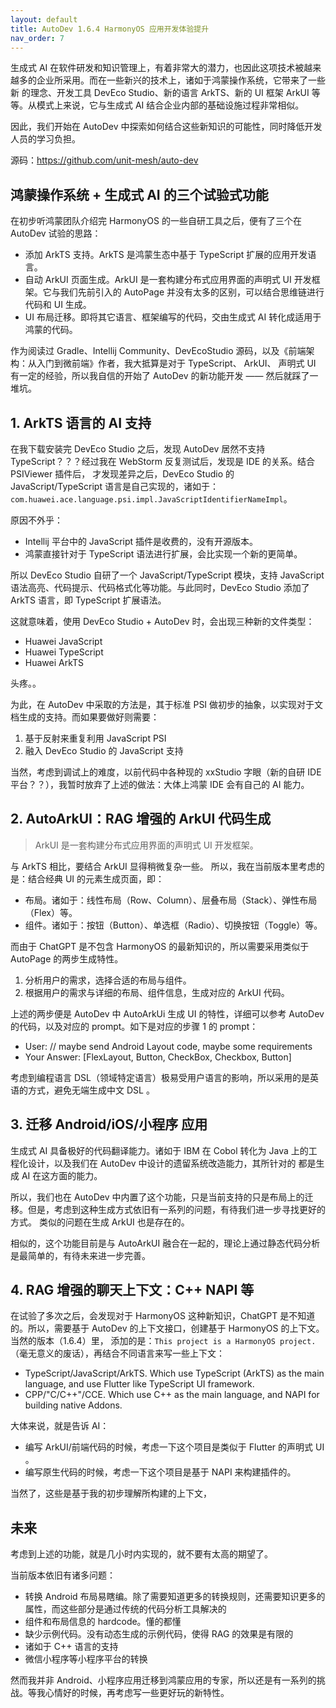 ```yaml
---
layout: default
title: AutoDev 1.6.4 HarmonyOS 应用开发体验提升
nav_order: 7
---
```


生成式 AI 在软件研发和知识管理上，有着非常大的潜力，也因此这项技术被越来越多的企业所采用。而在一些新兴的技术上，诸如于鸿蒙操作系统，它带来了一些新
的理念、开发工具 DevEco Studio、新的语言 ArkTS、新的 UI 框架 ArkUI 等等。从模式上来说，它与生成式 AI 结合企业内部的基础设施过程非常相似。

因此，我们开始在 AutoDev 中探索如何结合这些新知识的可能性，同时降低开发人员的学习负担。

源码：https://github.com/unit-mesh/auto-dev

## 鸿蒙操作系统 + 生成式 AI 的三个试验式功能

在初步听鸿蒙团队介绍完 HarmonyOS 的一些自研工具之后，便有了三个在 AutoDev 试验的思路：

- 添加 ArkTS 支持。ArkTS 是鸿蒙生态中基于 TypeScript 扩展的应用开发语言。
- 自动 ArkUI 页面生成。ArkUI 是一套构建分布式应用界面的声明式 UI 开发框架。它与我们先前引入的 AutoPage
  并没有太多的区别，可以结合思维链进行代码和 UI 生成。
- UI 布局迁移。即将其它语言、框架编写的代码，交由生成式 AI 转化成适用于鸿蒙的代码。

作为阅读过 Gradle、Intellij Community、DevEcoStudio 源码，以及《前端架构：从入门到微前端》作者，我大抵算是对于 TypeScript、
ArkUI、
声明式 UI 有一定的经验，所以我自信的开始了 AutoDev 的新功能开发 —— 然后就踩了一堆坑。

## 1. ArkTS 语言的 AI 支持

在我下载安装完 DevEco Studio 之后，发现 AutoDev 居然不支持 TypeScript？？？经过我在 WebStorm 反复测试后，发现是 IDE 的关系。结合
PSIViewer 插件后，
才发现差异之后，DevEco Studio 的 JavaScript/TypeScript
语言是自己实现的，诸如于：`com.huawei.ace.language.psi.impl.JavaScriptIdentifierNameImpl`。

原因不外乎：

- Intellij 平台中的 JavaScript 插件是收费的，没有开源版本。
- 鸿蒙直接针对于 TypeScript 语法进行扩展，会比实现一个新的更简单。

所以 DevEco Studio 自研了一个 JavaScript/TypeScript 模块，支持 JavaScript 语法高亮、代码提示、代码格式化等功能。与此同时，DevEco
Studio
添加了 ArkTS 语言，即 TypeScript 扩展语法。

这就意味着，使用 DevEco Studio + AutoDev 时，会出现三种新的文件类型：

- Huawei JavaScript
- Huawei TypeScript
- Huawei ArkTS

头疼。。

为此，在 AutoDev 中采取的方法是，其于标准 PSI 做初步的抽象，以实现对于文档生成的支持。而如果要做好则需要：

1. 基于反射来重复利用 JavaScript PSI
2. 融入 DevEco Studio 的 JavaScript 支持

当然，考虑到调试上的难度，以前代码中各种现的 xxStudio 字眼（新的自研 IDE 平台？？），我暂时放弃了上述的做法：大体上鸿蒙 IDE
会有自己的 AI 能力。

## 2. AutoArkUI：RAG 增强的 ArkUI 代码生成

> ArkUI 是一套构建分布式应用界面的声明式 UI 开发框架。

与 ArkTS 相比，要结合 ArkUI 显得稍微复杂一些。 所以，我在当前版本里考虑的是：结合经典 UI 的元素生成页面，即：

- 布局。诸如于：线性布局（Row、Column）、层叠布局（Stack）、弹性布局（Flex）等。
- 组件。诸如于：按钮（Button）、单选框（Radio）、切换按钮（Toggle）等。

而由于 ChatGPT 是不包含 HarmonyOS 的最新知识的，所以需要采用类似于 AutoPage 的两步生成特性。

1. 分析用户的需求，选择合适的布局与组件。
2. 根据用户的需求与详细的布局、组件信息，生成对应的 ArkUI 代码。

上述的两步便是 AutoDev 中 AutoArkUi 生成 UI 的特性，详细可以参考 AutoDev 的代码，以及对应的 prompt。如下是对应的步骤 1 的
prompt：

- User: // maybe send Android Layout code, maybe some requirements
- Your Answer: [FlexLayout, Button, CheckBox, Checkbox, Button]

考虑到编程语言 DSL（领域特定语言）极易受用户语言的影响，所以采用的是英语的方式，避免无端生成中文 DSL 。

## 3. 迁移 Android/iOS/小程序 应用

生成式 AI 具备极好的代码翻译能力。诸如于 IBM 在 Cobol 转化为 Java 上的工程化设计，以及我们在 AutoDev 中设计的遗留系统改造能力，其所针对的
都是生成 AI 在这方面的能力。

所以，我们也在 AutoDev 中内置了这个功能，只是当前支持的只是布局上的迁移。但是，考虑到这种生成方式依旧有一系列的问题，有待我们进一步寻找更好的方式。
类似的问题在生成 ArkUI 也是存在的。

相似的，这个功能目前是与 AutoArkUI 融合在一起的，理论上通过静态代码分析是最简单的，有待未来进一步完善。

## 4. RAG 增强的聊天上下文：C++ NAPI 等

在试验了多次之后，会发现对于 HarmonyOS 这种新知识，ChatGPT 是不知道的。所以，需要基于 AutoDev 的上下文接口，创建基于
HarmonyOS 的上下文。
当然的版本（1.6.4）里， 添加的是：`This project is a HarmonyOS project.` （毫无意义的废话），再结合不同语言来写一些上下文：

- TypeScript/JavaScript/ArkTS. Which use TypeScript (ArkTS) as the main language, and use Flutter like TypeScript UI
  framework.
- CPP/"C/C++"/CCE. Which use C++ as the main language, and NAPI for building native Addons.

大体来说，就是告诉 AI：

- 编写 ArkUI/前端代码的时候，考虑一下这个项目是类似于 Flutter 的声明式 UI 。
- 编写原生代码的时候，考虑一下这个项目是基于 NAPI 来构建插件的。

当然了，这些是基于我的初步理解所构建的上下文，

## 未来

考虑到上述的功能，就是几小时内实现的，就不要有太高的期望了。

当前版本依旧有诸多问题：

- 转换 Android 布局易瞎编。除了需要知道更多的转换规则，还需要知识更多的属性，而这些部分是通过传统的代码分析工具解决的
- 组件和布局信息的 hardcode。懂的都懂
- 缺少示例代码。没有动态生成的示例代码，使得 RAG 的效果是有限的
- 诸如于 C++ 语言的支持
- 微信小程序等小程序平台的转换

然而我并非 Android、小程序应用迁移到鸿蒙应用的专家，所以还是有一系列的挑战。等我心情好的时候，再考虑写一些更好玩的新特性。
